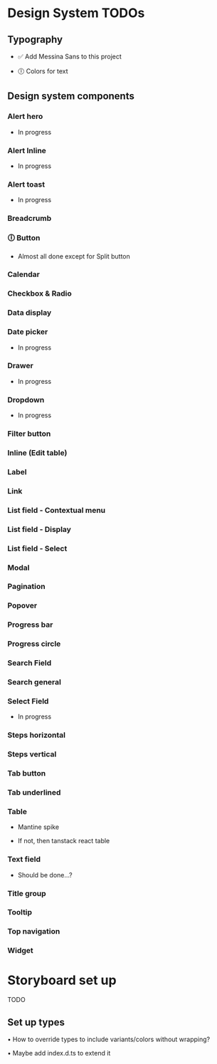 # Design System TODOs

## Typography

- ✅ Add Messina Sans to this project

- 🕕 Colors for text

## Design system components

### Alert hero

- In progress

### Alert Inline

- In progress

### Alert toast

- In progress

### Breadcrumb

### 🕕 Button

- Almost all done except for Split button

### Calendar

### Checkbox & Radio

### Data display

### Date picker

- In progress

### Drawer

- In progress

### Dropdown

- In progress

### Filter button

### Inline (Edit table)

### Label

### Link

### List field - Contextual menu

### List field - Display

### List field - Select

### Modal

### Pagination

### Popover

### Progress bar

### Progress circle

### Search Field

### Search general

### Select Field

- In progress

### Steps horizontal

### Steps vertical

### Tab button

### Tab underlined

### Table

- Mantine spike

- If not, then tanstack react table

### Text field

- Should be done...?

### Title group

### Tooltip

### Top navigation

### Widget

# Storyboard set up

TODO

## Set up types

• How to override types to include variants/colors without wrapping?

• Maybe add index.d.ts to extend it
